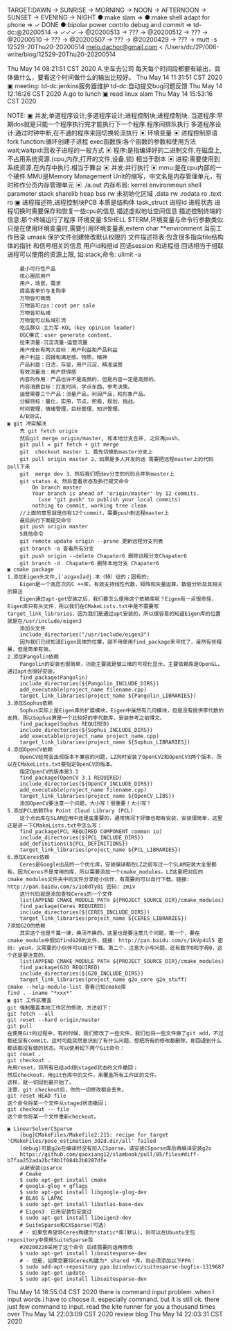 TARGET:DAWN → SUNRISE → MORNING → NOON → AFTERNOON → SUNSET → EVENING → NIGHT
●:make slam  ⇒ 
●:make shell adapt for phone ⇒  ✓ DONE
●:bipolar power contrlo debug and commit ⇒ 
td-dc:@20200514 → ✓✓✓ → @20200513 → ??? → @20200512 → ??? → @20200510 → ??? → @20200507 → ??? → @20200429 → ??? → 
mutt -s 12529-20Thu20-20200514 melo.dachor@gmail.com < /Users/dc/2P/006-write/blog/12529-20Thu20-20200514

Thu May 14 08:21:51 CST 2020
	A.坐车去公司
	每天每个时间段都要有输出，具体做什么，要看这个时间做什么的输出比较好。
Thu May 14 11:31:51 CST 2020
    ▣ meeting:
    td-dc:jenkins服务器维护
    td-dc:自动提交bug问题反馈
Thu May 14 12:16:26 CST 2020
    A.go to lunch
    ▣ read linux slam
Thu May 14 15:53:16 CST 2020


NOTE:
    ▣ 并发;单道程序设计;多道程序设计;进程控制块;进程控制块.
    当道程序:早期dos就是只能一个程序执行完才能执行下一个程序.程序间排队执行
    多道程序设计:通过时钟中断,在不通的程序来回切换轮流执行
    ▣ 环境变量
    ▣ 进程控制原语
    fork function:循环创建子进程
    exec函数族:各个函数的参数和使用方法
    wait;waitpid:回收子进程的一般方式
    ▣ 程序:是指编译好的二进制文件,在磁盘上,不占用系统资源.(cpu,内存,打开的文件,设备,锁) 相当于剧本
    ▣ 进程:需要使用到系统资源,在内存中执行.相当于舞台
    ▣ 并发:并行执行
    ▣ mmu:是在cpu内部的一个硬件.MMU是Memory Management Unit的缩写，中文名是内存管理单元，有时称作分页内存管理单元
    ▣ ./a.out
        内存布局:
        kerrel
        environmeun shell parameter
        stack
        sharelib
        heap
        bss   rw 未初始化区域
        .data  rw
        .rodata ro
        .text ro
    ▣ 进程描述符,进程控制块PCB 本质是结构体 task_struct
        进程id
        进程状态
        进程切换时需要保存和恢复一些cpu的信息
        描述虚拟地址空间信息
        描述控制终端的信息:那个终端运行了程序
        环境变量:$SHELL $TERM,环境变量与命令行参数类似.只是在使用环境变量时,需要引用环境变量表,extern char **environment
        当前工作目录
        umask 保护文件创建修改默认权限的
        文件描述符表:包含很多指向file结构体的指针
        和信号相关的信息
        用户id和组id
        回话session 和进程组 回话相当于组联
        进程可以使用的资源上限, 如:stack,命令: ulimit -a

        最小可行性产品
        核心圈层用户
        用户，场景，需求
        提高客单价与复购率
        万物皆可微商
        万物皆可cps：cost per sale
        万物皆可私域
        万物皆可以私域引流
        吃瓜群众-主力军-KOL（key opinion leader)
        UGC模式：user generate content.
        拉来流量-沉淀流量-运营流量
        用户成长有两大目标：用户利益和产品利益
        用户利益：回报和满足感。物质，精神
        产品利益：日活，存留，用户沉淀，精准运营
        有效流量池：用户获得感
        内容的作用：产品也许不是高频的，但是内容一定是高频的。
        内容消费目标：打发时间，学点东西，参考决策。
        运营需要三个产品：流量产品，利润产品，和形象产品。
        分解目标：量化，实用，节点，积极，规划，挑战。
        时间管理，情绪管理，目标管理，知识管理。
        A/B测试，
    ▣ git 冲突解决
        先 git fetch origin 
        然后git merge origin/master, 和本地分支合并, 之后再push。
        git pull = git fetch + git merge
        git  checkout master 1、首先切换到master分支上
        git pull origin master 2、如果是多人开发的话 需要把远程master上的代码pull下来
        git  merge dev 3、然后我们把dev分支的代码合并到master上
        git status 4、然后查看状态及执行提交命令
            On branch master
            Your branch is ahead of 'origin/master' by 12 commits.
              (use "git push" to publish your local commits)
            nothing to commit, working tree clean
        //上面的意思就是你有12个commit，需要push到远程master上
        最后执行下面提交命令
        git push origin master
        5其他命令
        git remote update origin --prune 更新远程分支列表
        git branch -a 查看所有分支
        git push origin --delete Chapater6 删除远程分支Chapater6
        git branch -d  Chapater6 删除本地分支 Chapater6
    ▣ cmake package
    1.添加Eigen头文件,[ˈaɪgən]adj.本（特）征的；固有的;
        Eigen是一个高层次的C ++库，有效支持线性代数，矩阵和矢量运算，数值分析及其相关的算法
        Eigen通过apt-get安装之后，我们要怎么使用这个依赖库呢？Eigen有一点很奇怪，Eigen库只有头文件，所以我们在CMakeLists.txt中是不需要写target_link_libraries，因为我们是通过apt安装的，所以很容易的知道Eigen库的位置就是在/usr/include/eigen3
        添加头文件
        include_directories("/usr/include/eigen3")
        因为我们已经知道Eigen具体的位置，就不用使用find_package来寻找了，虽然有些粗暴，但是简单有效。
    2.添加Pangolin依赖
        Pangolin的安装也很简单，功能主要就是做三维的可视化显示，主要依赖库是OpenGL，通过apt也很好安装。
        find_package(Pangolin)
        include_directories(${Pangolin_INCLUDE_DIRS})
        add_executable(project_name filename.cpp)
        target_link_libraries(project_name ${Pangolin_LIBRARIES})
    3.添加Sophus依赖
        Sophus实际上是Eigen库的扩展模块，Eigen中虽然有几何模块，但是没有提供李代数的支持，所以Sophus算是一个比较好的李代数库，安装参考之前博文。
        find_package(Sophus REQUIRED)
        include_directories(${Sophus_INCLUDE_DIRS})
        add_executable(project_name project_name.cpp)
        target_link_libraries(project_name ${Sophus_LIBRARIES})
    4.添加OpenCV依赖
        OpenCV经常会出现版本不兼容的问题，LZ同时安装了OpenCV2和OpenCV3两个版本，所以在CMakeLists.txt要指定OpenCV的版本。
        指定OpenCV的版本是3.1
        find_package(OpenCV 3.1 REQUIRED)
        include_directories(${OpenCV_INCLUDE_DIRS})
        add_executable(project_name filename.cpp)
        target_link_libraries(project_name ${OpenCV_LIBS})
        添加OpenCV要注意一个问题，大小写！很重要！大小写！
    5.添加PCL依赖The Point Cloud Library (PCL)
        这个点云库在SLAM应用中还是蛮重要的，通常情况下好像也都有安装，安装很简单，这里还是讲一下CMakeLists.txt中怎么写：
        find_package(PCL REQUIRED COMPONENT common io)
        include_directories(${PCL_INCLUDE_DIRS})
        add_definitions(${PCL_DEFINITIONS})
        target_link_libraries(project_name ${PCL_LIBRARIES})
    6.添加Ceres依赖
        Ceres是Google出品的一个优化库，安装编译都在LZ之前写过一个SLAM安装大全里都有。因为Ceres不是常用的库，所以需要添加一个cmake_modules。LZ这里把对应的cmake_modules文件夹中的文件分享给小伙伴，有需要的可以自行下载。链接: http://pan.baidu.com/s/1o8dTy8i 密码: zmiv
        这行代码就是添加查找Ceres的一个文件
        list(APPEND CMAKE_MODULE_PATH ${PROJECT_SOURCE_DIR}/cmake_modules)
        find_package(Ceres REQUIRED)
        include_directories(${CERES_INCLUDE_DIRS})
        target_link_libraries(project_name ${CERES_LIBRARIES})
    7添加G2O的依赖
        其实这个也是千篇一律，换汤不换药。这里也是要注意几个问题，第一个，要在cmake_module中假如findG2O的文件，链接: http://pan.baidu.com/s/1kVp4Ul5 密码: yeu4，又需要的小伙伴可以自行下载。第二个，注意大小写问题，还有数字0和字母0，这个还是要注意的。
        list(APPEND CMAKE_MODULE_PATH ${PROJECT_SOURCE_DIR}/cmake_modules)
        find_package(G2O REQUIRED)
        include_directories(${G20_INCLUDE_DIRS})
        target_link_libraries(project_name g2o_core g2o_stuff)
    cmake --help-module-list 查看已知cmake库
    find . -iname "*xxx*"
    ▣ git 工作区覆盖
    git 强制覆盖本地工作区的修改，方法如下：
    git fetch --all
    git reset --hard origin/master
    git pull
    在使用Git的过程中，有的时候，我们修改了一些文件，我们也将一些文件做了git add，不过都还没有commit。这时可能突然意识到了有什么问题，想把所有的修改都删除，即回退到什么都该都没有做的状态。可以使用如下两个Git命令：
    git reset .
    git checkout .
    先用reset，将所有已经add到staged状态的文件撤回；
    然后checkout，用git仓库中的文件，来覆盖所有工作区的文件。
    这样，就一切回到最开始了。
    注意，git checkout后，你的一切修改都会丢失。
    git reset HEAD file
    这个命令将某一个文件从staged状态撤回；
    git checkout -- file
    这个命令将某一个文件重新checkout。

    ▣ LinearSolverCSparse
        [bug]CMakeFiles/Makefile2:215: recipe for target 'CMakeFiles/pose_estimation_3d2d.dir/all' failed
        [debug]可能g2o在编译时没有加入CSparse。请安装CSparse库后再编译安装g2o
        https://github.com/gaoxiang12/slambook/pull/85/files#diff-b7faa252ada2bcf8b1f084b2b8287dfe
        从新安装cpsarce
        # Cmake
        $ sudo apt-get install cmake
        # google-glog + gflags
        $ sudo apt-get install libgoogle-glog-dev
        # BLAS & LAPAC
        $ sudo apt-get install libatlas-base-dev
        # Eigen3  已用安装包安装过
        $ sudo apt-get install libeigen3-dev
        # SuiteSparse和CXSparse(可选)
        # - 如果您希望将Ceres构建为*static*库(默认)，则可以在Ubuntu主包repository中使用SuiteSparse包
        #20200220采用了这个命令 后续需要的话再修改
        $ sudo apt-get install libsuitesparse-dev
        # - 但是，如果您要将Ceres构建为* shared *库，则必须添加以下PPA：
        $ sudo add-apt-repository ppa:bzindovic/suitesparse-bugfix-1319687
        $ sudo apt-get update
        $ sudo apt-get install libsuitesparse-dev
Thu May 14 18:55:04 CST 2020
	there is command input problem. when I input words.i have to choose it. especially command. but it is still ok. there just few command to input.
	read the kite runner
	for you a thousand times over
Thu May 14 22:03:09 CST 2020
    review blog
Thu May 14 22:03:31 CST 2020
